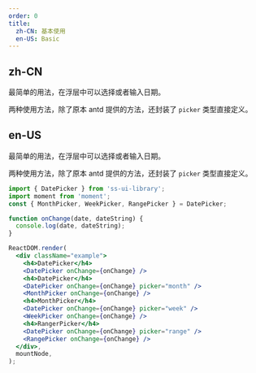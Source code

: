 ```yaml
---
order: 0
title:
  zh-CN: 基本使用
  en-US: Basic
---
```


## zh-CN

最简单的用法，在浮层中可以选择或者输入日期。

两种使用方法，除了原本 antd 提供的方法，还封装了 `picker` 类型直接定义。

## en-US

最简单的用法，在浮层中可以选择或者输入日期。

两种使用方法，除了原本 antd 提供的方法，还封装了 `picker` 类型直接定义。

```jsx
import { DatePicker } from 'ss-ui-library';
import moment from 'moment';
const { MonthPicker, WeekPicker, RangePicker } = DatePicker;

function onChange(date, dateString) {
  console.log(date, dateString);
}

ReactDOM.render(
  <div className="example">
    <h4>DatePicker</h4>
    <DatePicker onChange={onChange} />
    <h4>DatePicker</h4>
    <DatePicker onChange={onChange} picker="month" />
    <MonthPicker onChange={onChange} />
    <h4>MonthPicker</h4>
    <DatePicker onChange={onChange} picker="week" />
    <WeekPicker onChange={onChange} />
    <h4>RangerPicker</h4>
    <DatePicker onChange={onChange} picker="range" />
    <RangePicker onChange={onChange} />
  </div>,
  mountNode,
);
```
